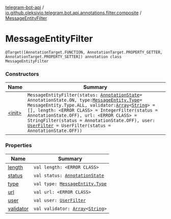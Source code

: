 [telegram-bot-api](../../index.md) / [io.github.oleksivio.telegram.bot.api.annotations.filter.composite](../index.md) / [MessageEntityFilter](./index.md)

# MessageEntityFilter

`@Target([AnnotationTarget.FUNCTION, AnnotationTarget.PROPERTY_GETTER, AnnotationTarget.PROPERTY_SETTER]) annotation class MessageEntityFilter`

### Constructors

| Name | Summary |
|---|---|
| [&lt;init&gt;](-init-.md) | `MessageEntityFilter(status: `[`AnnotationState`](../../io.github.oleksivio.telegram.bot.api.model.annotation/-annotation-state/index.md)` = AnnotationState.ON, type: `[`MessageEntity.Type`](../../io.github.oleksivio.telegram.bot.api.model.objects.std/-message-entity/-type/index.md)` = MessageEntity.Type.ALL, validator: `[`Array`](https://kotlinlang.org/api/latest/jvm/stdlib/kotlin/-array/index.html)`<`[`String`](https://kotlinlang.org/api/latest/jvm/stdlib/kotlin/-string/index.html)`> = [], length: <ERROR CLASS> = IntegerFilter(status = AnnotationState.OFF), url: <ERROR CLASS> = StringFilter(status = AnnotationState.OFF), user: `[`UserFilter`](../-user-filter/index.md)` = UserFilter(status = AnnotationState.OFF))` |

### Properties

| Name | Summary |
|---|---|
| [length](length.md) | `val length: <ERROR CLASS>` |
| [status](status.md) | `val status: `[`AnnotationState`](../../io.github.oleksivio.telegram.bot.api.model.annotation/-annotation-state/index.md) |
| [type](type.md) | `val type: `[`MessageEntity.Type`](../../io.github.oleksivio.telegram.bot.api.model.objects.std/-message-entity/-type/index.md) |
| [url](url.md) | `val url: <ERROR CLASS>` |
| [user](user.md) | `val user: `[`UserFilter`](../-user-filter/index.md) |
| [validator](validator.md) | `val validator: `[`Array`](https://kotlinlang.org/api/latest/jvm/stdlib/kotlin/-array/index.html)`<`[`String`](https://kotlinlang.org/api/latest/jvm/stdlib/kotlin/-string/index.html)`>` |
